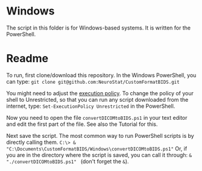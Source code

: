 # Windows

The script in this folder is for Windows-based systems. It is written for the PowerShell.

# Readme

To run, first clone/download this repository. In the Windows PowerShell, you can type:
`git clone git@github.com:NeuroStat/CustomFormatBIDS.git`

You might need to adjust the [execution policy](https://ss64.com/ps/set-executionpolicy.html). To change the policy of your shell to Unrestricted, so that you can run any script downloaded from the internet, type:
`Set-ExecutionPolicy Unrestricted`
in the PowerShell.

Now you need to open the file
`convertDICOMtoBIDS.ps1`
in your text editor and edit the first part of the file. See also the Tutorial for this.

Next save the script. The most common way to run PowerShell scripts is by directly calling them.
`C:\> & "C:\Documents\CustomFormatBIDS/Windows\convertDICOMtoBIDS.ps1"`
Or, if you are in the directory where the script is saved, you can call it through:
`& "./convertDICOMtoBIDS.ps1" `
(don't forget the `&`).
